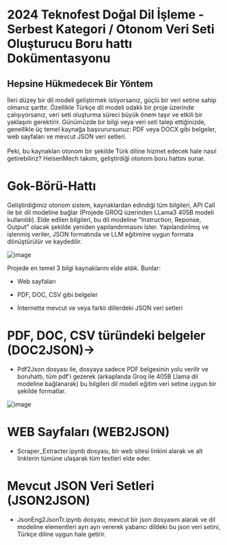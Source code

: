   # 2024 Teknofest Doğal Dil İşleme - Serbest Kategori / Otonom Veri Seti Oluşturucu Boru hattı Dokümentasyonu


## Hepsine Hükmedecek Bir Yöntem

İleri düzey bir dil modeli geliştirmek istiyorsanız, güçlü bir veri setine sahip olmanız şarttır. Özellikle Türkçe dil modeli odaklı bir proje üzerinde çalışıyorsanız, veri seti oluşturma süreci büyük önem taşır ve etkili bir yaklaşım gerektirir. Günümüzde bir bilgi veya veri seti talep ettiğinizde, genellikle üç temel kaynağa başvurursunuz: PDF veya DOCX gibi belgeler, web sayfaları ve mevcut JSON veri setleri. <br><br>
Peki, bu kaynakları otonom bir şekilde Türk diline hizmet edecek hale nasıl getirebiliriz? HeisenMech takımı, geliştirdiği otonom boru hattını sunar. 

# Gok-Börü-Hattı

Geliştirdiğimiz otonom sistem, kaynaklardan edindiği tüm bilgileri, API Call ile bir dil modeline bağlar (Projede GROQ üzerinden LLama3 405B modeli kullanıldı). Elde edilen bilgileri, bu dil modeline "Instruction, Reponse, Output" olacak şekilde yeniden yapılandırmasını ister. Yapılandırılmış ve işlenmiş veriler, JSON formatında ve LLM eğitimine uygun formata dönüştürülür ve kaydedilir.

![image](https://github.com/user-attachments/assets/89a2310e-f5dc-4661-8b79-3d7d55d1388c)

Projede en temel 3 bilgi kaynaklarını elde aldık. Bunlar:

* Web sayfaları

*  PDF, DOC, CSV gibi belgeler

*  İnternette mevcut ve veya farklı dillerdeki JSON veri setleri

  # PDF, DOC, CSV türündeki belgeler (DOC2JSON)-> 
  
  * Pdf2Json dosyası ile, dosyaya sadece PDF belgesinin yolu verilir ve boruhattı, tüm pdf'i gezerek (arkaplanda Groq ile 405B Llama dil modeline bağlanarak) bu bilgileri dil modeli eğitim veri setine uygun bir şekilde formatlar.
    
   ![image](https://github.com/user-attachments/assets/97a7bec0-d2a4-4f7f-a136-876e78de3bf3)


# WEB Sayfaları (WEB2JSON)

 * Scraper_Extracter.ipynb dosyası, bir web sitesi linkini alarak ve alt linklerin tümüne ulaşarak tüm textleri elde eder.

# Mevcut JSON Veri Setleri (JSON2JSON)

* JsonEng2JsonTr.ipynb dosyası, mevcut bir json dosyasını alarak ve dil modeline elementleri ayrı ayrı vererek yabancı dildeki bu json veri setini, Türkçe diline uygun hale getirir.
  
